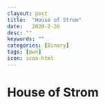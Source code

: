 ```yaml
---
clayout: post
title:  "House of Strom"
date:   2020-2-20
desc: ""
keywords: ""
categories: [Binary]
tags: [pwn]
icon: icon-html
---
```


# House of Strom

